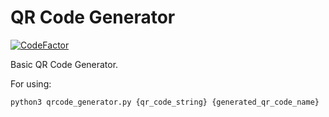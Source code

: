 # QR Code Generator
[![CodeFactor](https://www.codefactor.io/repository/github/akerdogmus/qrcode_generator/badge)](https://www.codefactor.io/repository/github/akerdogmus/qrcode_generator)

Basic QR Code Generator.

For using:

    python3 qrcode_generator.py {qr_code_string} {generated_qr_code_name}

